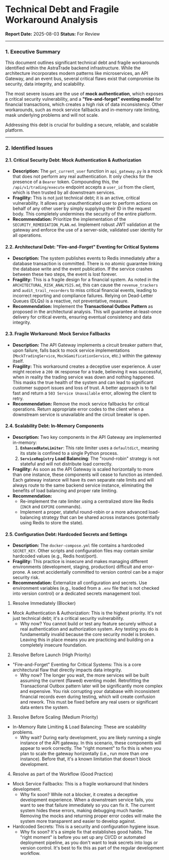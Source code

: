 # Technical Debt and Fragile Workaround Analysis

**Report Date:** 2025-08-03
**Status:** For Review

---

### 1. Executive Summary

This document outlines significant technical debt and fragile workarounds identified within the AstraTrade backend infrastructure. While the architecture incorporates modern patterns like microservices, an API Gateway, and an event bus, several critical flaws exist that compromise its security, data integrity, and scalability.

The most severe issues are the use of **mock authentication**, which exposes a critical security vulnerability, and a **"fire-and-forget" eventing model** for financial transactions, which creates a high risk of data inconsistency. Other workarounds, such as mock service fallbacks and in-memory rate limiting, mask underlying problems and will not scale.

Addressing this debt is crucial for building a secure, reliable, and scalable platform.

---

### 2. Identified Issues

#### 2.1. Critical Security Debt: Mock Authentication & Authorization

-   **Description:** The `get_current_user` function in `api_gateway.py` is a mock that does not perform any real authentication. It only checks for the presence of a `Bearer` token. Compounding this, the `/api/v1/trading/execute` endpoint accepts a `user_id` from the client, which is then trusted by all downstream services.
-   **Fragility:** This is not just technical debt; it is an active, critical vulnerability. It allows any unauthenticated user to perform actions on behalf of any other user by simply supplying their ID in the request body. This completely undermines the security of the entire platform.
-   **Recommendation:** Prioritize the implementation of the `SECURITY_REMEDIATION_PLAN.md`. Implement robust JWT validation at the gateway and enforce the use of a server-side, validated user identity for all operations.

#### 2.2. Architectural Debt: "Fire-and-Forget" Eventing for Critical Systems

-   **Description:** The system publishes events to Redis immediately after a database transaction is committed. There is no atomic guarantee linking the database write and the event publication. If the service crashes between these two steps, the event is lost forever.
-   **Fragility:** This is a fragile design for a financial system. As noted in the `ARCHITECTURAL_RISK_ANALYSIS.md`, this can cause the `revenue_trackers` and `audit_trail_recorders` to miss critical financial events, leading to incorrect reporting and compliance failures. Relying on Dead-Letter Queues (DLQs) is a reactive, not preventative, measure.
-   **Recommendation:** Implement the **Transactional Outbox Pattern** as proposed in the architectural analysis. This will guarantee at-least-once delivery for critical events, ensuring eventual consistency and data integrity.

#### 2.3. Fragile Workaround: Mock Service Fallbacks

-   **Description:** The API Gateway implements a circuit breaker pattern that, upon failure, falls back to mock service implementations (`MockTradingService`, `MockGamificationService`, etc.) within the gateway itself.
-   **Fragility:** This workaround creates a deceptive user experience. A user might receive a `200 OK` response for a trade, believing it was successful, when in reality the trading service was down and nothing happened. This masks the true health of the system and can lead to significant customer support issues and loss of trust. A better approach is to fail fast and return a `503 Service Unavailable` error, allowing the client to retry.
-   **Recommendation:** Remove the mock service fallbacks for critical operations. Return appropriate error codes to the client when a downstream service is unavailable and the circuit breaker is open.

#### 2.4. Scalability Debt: In-Memory Components

-   **Description:** Two key components in the API Gateway are implemented in-memory:
    1.  **`EnhancedRateLimiter`**: This rate limiter uses a `defaultdict`, meaning its state is confined to a single Python process.
    2.  **`ServiceRegistry` Load Balancing**: The "round-robin" strategy is not stateful and will not distribute load correctly.
-   **Fragility:** As soon as the API Gateway is scaled horizontally to more than one instance, these components will cease to function as intended. Each gateway instance will have its own separate rate limits and will always route to the same backend service instance, eliminating the benefits of load balancing and proper rate limiting.
-   **Recommendation:**
    -   Re-implement the rate limiter using a centralized store like Redis (`INCR` and `EXPIRE` commands).
    -   Implement a proper, stateful round-robin or a more advanced load-balancing strategy that can be shared across instances (potentially using Redis to store the state).

#### 2.5. Configuration Debt: Hardcoded Secrets and Settings

-   **Description:** The `docker-compose.yml` file contains a hardcoded `SECRET_KEY`. Other scripts and configuration files may contain similar hardcoded values (e.g., Redis host/port).
-   **Fragility:** This practice is insecure and makes managing different environments (development, staging, production) difficult and error-prone. A secret accidentally committed to version control can be a major security risk.
-   **Recommendation:** Externalize all configuration and secrets. Use environment variables (e.g., loaded from a `.env` file that is not checked into version control) or a dedicated secrets management tool.

  1. Resolve Immediately (Blocker)

   * Mock Authentication & Authorization: This is the highest priority. It's not just technical debt; it's a critical security vulnerability.
       * Why now? You cannot build or test any feature securely without a real authentication and authorization system. Any testing you do is fundamentally invalid because the core
         security model is broken. Leaving this in place means you are practicing and building on a completely insecure foundation.

  2. Resolve Before Launch (High Priority)

   * "Fire-and-Forget" Eventing for Critical Systems: This is a core architectural flaw that directly impacts data integrity.
       * Why now? The longer you wait, the more services will be built assuming the current (flawed) eventing model. Retrofitting the Transactional Outbox pattern later will be
         significantly more complex and expensive. You risk corrupting your database with inconsistent financial records even during testing, which will create confusion and rework.
         This must be fixed before any real users or significant data enters the system.

  3. Resolve Before Scaling (Medium Priority)

   * In-Memory Rate Limiting & Load Balancing: These are scalability problems.
       * Why wait? During early development, you are likely running a single instance of the API gateway. In this scenario, these components will appear to work correctly. The "right
         moment" to fix this is when you plan to scale the gateway horizontally (i.e., run more than one instance). Before that, it's a known limitation that doesn't block development.

  4. Resolve as part of the Workflow (Good Practice)

   * Mock Service Fallbacks: This is a fragile workaround that hinders development.
       * Why fix soon? While not a blocker, it creates a deceptive development experience. When a downstream service fails, you want to see that failure immediately so you can fix it.
         The current system hides these errors, making debugging much harder. Removing the mocks and returning proper error codes will make the system more transparent and easier to
         develop against.
   * Hardcoded Secrets: This is a security and configuration hygiene issue.
       * Why fix soon? It's a simple fix that establishes good habits. The "right moment" is before you set up any CI/CD or automated deployment pipeline, as you don't want to leak
         secrets into logs or version control. It's best to fix this as part of the regular development workflow.

 